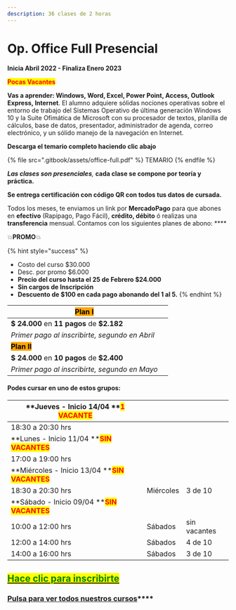 ```yaml
---
description: 36 clases de 2 horas
---
```


# Op. Office Full Presencial

**Inicia Abril 2022 - Finaliza Enero 2023**

<mark style="color:red;">**Pocas Vacantes**</mark>

**Vas a aprender: Windows, Word, Excel, Power Point, Access, Outlook Express, Internet**. El alumno adquiere sólidas nociones operativas sobre el entorno de trabajo del Sistemas Operativo de última generación Windows 10 y la Suite Ofimática de Microsoft con su procesador de textos, planilla de cálculos, base de datos, presentador, administrador de agenda, correo electrónico, y un sólido manejo de la navegación en Internet.&#x20;

**Descarga el temario completo haciendo clic abajo**

{% file src=".gitbook/assets/office-full.pdf" %}
TEMARIO
{% endfile %}

_**Las clases son presenciales**,_ **cada clase se compone por teoría y práctica.**&#x20;

**Se entrega certificación con código QR con todos tus datos de cursada.**&#x20;

Todos los meses, te enviamos un link por **MercadoPago** para que abones en **efectivo** (Rapipago, Pago Fácil), **crédito, débito** ó realizas una **transferencia** mensual. Contamos con los siguientes planes de abono: ****&#x20;

💥**PROMO**💥&#x20;

{% hint style="success" %}
* Costo del curso $30.000
* Desc. por promo $6.000
* **Precio del curso hasta el 25 de Febrero $24.000**
* **Sin cargos de Inscripción**
* **Descuento de $100 en cada pago abonando del 1 al 5.**&#x20;
{% endhint %}

| <mark style="background-color:orange;">**Plan I**</mark>  |   |
| --------------------------------------------------------- | - |
| **$ 24.000** en **11 pagos** de **$2.182**                |   |
| _Primer pago al inscribirte, segundo en Abril_            |   |
| <mark style="background-color:orange;">**Plan II**</mark> |   |
| **$ 24.000** en **10 pagos** de **$2.400**                |   |
| _Primer pago al inscribirte, segundo en Mayo_             |   |

#### Podes cursar en uno de estos grupos:

| **Jueves - Inicio 14/04 **<mark style="color:red;">**1 VACANTE**</mark>       |           |              |
| ----------------------------------------------------------------------------- | --------- | ------------ |
| 18:30 a 20:30 hrs                                                             |           |              |
| **Lunes - Inicio 11/04 **<mark style="color:red;">**SIN VACANTES**</mark>     |           |              |
| 17:00 a 19:00 hrs                                                             |           |              |
| **Miércoles - Inicio 13/04 **<mark style="color:red;">**SIN VACANTES**</mark> |           |              |
| 18:30 a 20:30 hrs                                                             | Miércoles | 3 de 10      |
| **Sábado - Inicio 09/04 **<mark style="color:red;">**SIN VACANTES**</mark>    |           |              |
| 10:00 a 12:00 hrs                                                             | Sábados   | sin vacantes |
| 12:00 a 14:00 hrs                                                             | Sábados   | 4 de 10      |
| 14:00 a 16:00 hrs                                                             | Sábados   | 3 de 10      |

## <mark style="color:green;"></mark>[<mark style="color:green;">Hace clic para inscribirte</mark>](https://wa.me/+5491164622877?text=Hola,%20le%C3%AD%20toda%20la%20info%20del%20curso%20de%20Operador%20en%20Office%20Full%20Presencial%20y%20quiero%20inscribirme)<mark style="color:green;"></mark>

### [**Pulsa para ver todos nuestros cursos**](./)****
